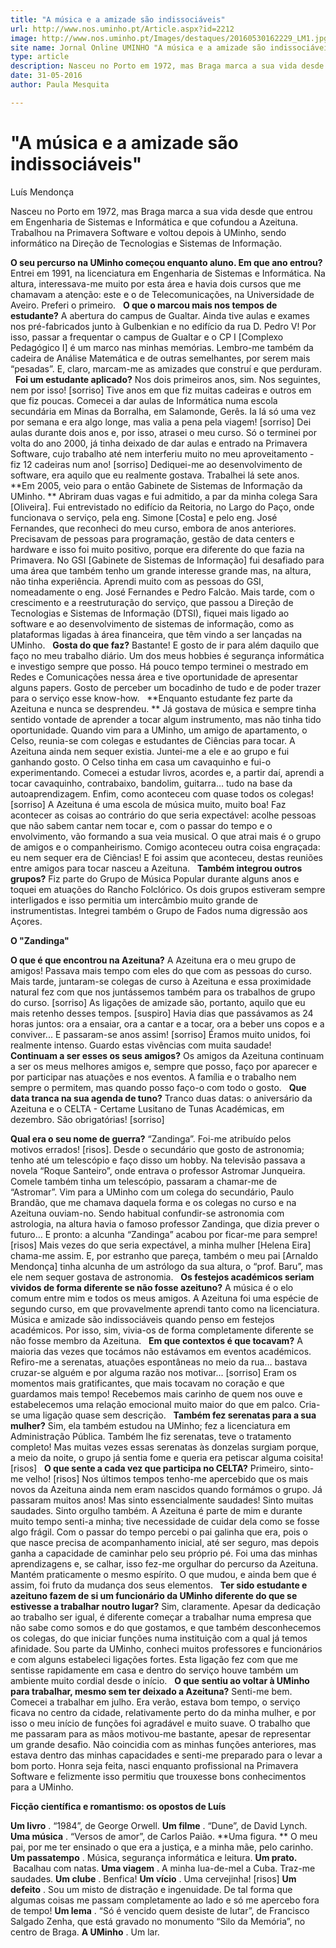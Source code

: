 ```yaml
---
title: "A música e a amizade são indissociáveis"
url: http://www.nos.uminho.pt/Article.aspx?id=2212
image: http://www.nos.uminho.pt/Images/destaques/20160530162229_LM1.jpg
site name: Jornal Online UMINHO "A música e a amizade são indissociáveis"
type: article
description: Nasceu no Porto em 1972, mas Braga marca a sua vida desde que entrou em Engenharia de Sistemas e Informática e que cofundou a Azeituna. Trabalhou na Primavera Software e voltou depois à UMinho, sendo informático na Direção de Tecnologias e Sistemas de Informação.
date: 31-05-2016
author: Paula Mesquita

---
```

# "A música e a amizade são indissociáveis"


  

Luís Mendonça

Nasceu no Porto em 1972, mas Braga marca a sua vida desde que entrou em Engenharia de Sistemas e Informática e que cofundou a Azeituna. Trabalhou na Primavera Software e voltou depois à UMinho, sendo informático na Direção de Tecnologias e Sistemas de Informação.

**O seu percurso na UMinho começou enquanto aluno. Em que ano entrou?** 
Entrei em 1991, na licenciatura em Engenharia de Sistemas e Informática. Na altura, interessava-me muito por esta área e havia dois cursos que me chamavam a atenção: este e o de Telecomunicações, na Universidade de Aveiro. Preferi o primeiro.
 
**O que o marcou mais nos tempos de estudante?** 
A abertura do campus de Gualtar. Ainda tive aulas e exames nos pré-fabricados junto à Gulbenkian e no edifício da rua D. Pedro V! Por isso, passar a frequentar o campus de Gualtar e o CP I [Complexo Pedagógico I] é um marco nas minhas memórias. Lembro-me também da cadeira de Análise Matemática e de outras semelhantes, por serem mais “pesadas”. E, claro, marcam-me as amizades que construí e que perduram.
 
**Foi um estudante aplicado?** 
Nos dois primeiros anos, sim. Nos seguintes, nem por isso! [sorriso] Tive anos em que fiz muitas cadeiras e outros em que fiz poucas. Comecei a dar aulas de Informática numa escola secundária em Minas da Borralha, em Salamonde, Gerês. Ia lá só uma vez por semana e era algo longe, mas valia a pena pela viagem! [sorriso] Dei aulas durante dois anos e, por isso, atrasei o meu curso. Só o terminei por volta do ano 2000, já tinha deixado de dar aulas e entrado na Primavera Software, cujo trabalho até nem interferiu muito no meu aproveitamento - fiz 12 cadeiras num ano! [sorriso] Dediquei-me ao desenvolvimento de software, era aquilo que eu realmente gostava. Trabalhei lá sete anos.
 
**Em 2005, veio para o então Gabinete de Sistemas de Informação da UMinho. ** 
Abriram duas vagas e fui admitido, a par da minha colega Sara [Oliveira]. Fui entrevistado no edifício da Reitoria, no Largo do Paço, onde funcionava o serviço, pela eng. Simone [Costa] e pelo eng. José Fernandes, que reconheci do meu curso, embora de anos anteriores. Precisavam de pessoas para programação, gestão de data centers e hardware e isso foi muito positivo, porque era diferente do que fazia na Primavera. No GSI [Gabinete de Sistemas de Informação] fui desafiado para uma área que também tenho um grande interesse grande mas, na altura, não tinha experiência. Aprendi muito com as pessoas do GSI, nomeadamente o eng. José Fernandes e Pedro Falcão. Mais tarde, com o crescimento e a reestruturação do serviço, que passou a Direção de Tecnologias e Sistemas de Informação (DTSI), fiquei mais ligado ao software e ao desenvolvimento de sistemas de informação, como as plataformas ligadas à área financeira, que têm vindo a ser lançadas na UMinho.
 
**Gosta do que faz?** 
Bastante! E gosto de ir para além daquilo que faço no meu trabalho diário. Um dos meus hobbies é segurança informática e investigo sempre que posso. Há pouco tempo terminei o mestrado em Redes e Comunicações nessa área e tive oportunidade de apresentar alguns papers. Gosto de perceber um bocadinho de tudo e de poder trazer para o serviço esse know-how.
 
**Enquanto estudante fez parte da Azeituna e nunca se desprendeu. ** 
Já gostava de música e sempre tinha sentido vontade de aprender a tocar algum instrumento, mas não tinha tido oportunidade. Quando vim para a UMinho, um amigo de apartamento, o Celso, reunia-se com colegas e estudantes de Ciências para tocar. A Azeituna ainda nem sequer existia. Juntei-me a ele e ao grupo e fui ganhando gosto. O Celso tinha em casa um cavaquinho e fui-o experimentando. Comecei a estudar livros, acordes e, a partir daí, aprendi a tocar cavaquinho, contrabaixo, bandolim, guitarra… tudo na base da autoaprendizagem. Enfim, como aconteceu com quase todos os colegas! [sorriso] A Azeituna é uma escola de música muito, muito boa! Faz acontecer as coisas ao contrário do que seria expectável: acolhe pessoas que não sabem cantar nem tocar e, com o passar do tempo e o envolvimento, vão formando a sua veia musical. O que atrai mais é o grupo de amigos e o companheirismo. Comigo aconteceu outra coisa engraçada: eu nem sequer era de Ciências! E foi assim que aconteceu, destas reuniões entre amigos para tocar nasceu a Azeituna.
 
**Também integrou outros grupos?** 
Fiz parte do Grupo de Música Popular durante alguns anos e toquei em atuações do Rancho Folclórico. Os dois grupos estiveram sempre interligados e isso permitia um intercâmbio muito grande de instrumentistas. Integrei também o Grupo de Fados numa digressão aos Açores.
 

**O "Zandinga"** 

**O que é que encontrou na Azeituna?** 
A Azeituna era o meu grupo de amigos! Passava mais tempo com eles do que com as pessoas do curso. Mais tarde, juntaram-se colegas de curso à Azeituna e essa proximidade natural fez com que nos juntássemos também para os trabalhos de grupo do curso. [sorriso] As ligações de amizade são, portanto, aquilo que eu mais retenho desses tempos. [suspiro] Havia dias que passávamos as 24 horas juntos: ora a ensaiar, ora a cantar e a tocar, ora a beber uns copos e a conviver... E passaram-se anos assim! [sorriso] Éramos muito unidos, foi realmente intenso. Guardo estas vivências com muita saudade!
 
**Continuam a ser esses os seus amigos?** 
Os amigos da Azeituna continuam a ser os meus melhores amigos e, sempre que posso, faço por aparecer e por participar nas atuações e nos eventos. A família e o trabalho nem sempre o permitem, mas quando posso faço-o com todo o gosto.
 
**Que data tranca na sua agenda de tuno?** 
Tranco duas datas: o aniversário da Azeituna e o CELTA - Certame Lusitano de Tunas Académicas, em dezembro. São obrigatórias! [sorriso]

**Qual era o seu nome de guerra?** 
“Zandinga”. Foi-me atribuído pelos motivos errados! [risos]. Desde o secundário que gosto de astronomia; tenho até um telescópio e faço disso um hobby. Na televisão passava a novela “Roque Santeiro”, onde entrava o professor Astromar Junqueira. Comele também tinha um telescópio, passaram a chamar-me de “Astromar”. Vim para a UMinho com um colega do secundário, Paulo Brandão, que me chamava daquela forma e os colegas no curso e na Azeituna ouviam-no. Sendo habitual confundir-se astronomia com astrologia, na altura havia o famoso professor Zandinga, que dizia prever o futuro… E pronto: a alcunha “Zandinga” acabou por ficar-me para sempre! [risos] Mais vezes do que seria expectável, a minha mulher [Helena Eira] chama-me assim. E, por estranho que pareça, também o meu pai [Arnaldo Mendonça] tinha alcunha de um astrólogo da sua altura, o “prof. Baru”, mas ele nem sequer gostava de astronomia.
 
**Os festejos académicos seriam vividos de forma diferente se não fosse azeituno?** 
A música é o elo comum entre mim e todos os meus amigos. A Azeituna foi uma espécie de segundo curso, em que provavelmente aprendi tanto como na licenciatura. Música e amizade são indissociáveis quando penso em festejos académicos. Por isso, sim, vivia-os de forma completamente diferente se não fosse membro da Azeituna.
 
**Em que contextos é que tocavam?** 
A maioria das vezes que tocámos não estávamos em eventos académicos. Refiro-me a serenatas, atuações espontâneas no meio da rua… bastava cruzar-se alguém e por alguma razão nos motivar... [sorriso] Eram os momentos mais gratificantes, que mais tocavam no coração e que guardamos mais tempo! Recebemos mais carinho de quem nos ouve e estabelecemos uma relação emocional muito maior do que em palco. Cria-se uma ligação quase sem descrição.
 
**Também fez serenatas para a sua mulher?** 
Sim, ela também estudou na UMinho; fez a licenciatura em Administração Pública. Também lhe fiz serenatas, teve o tratamento completo! Mas muitas vezes essas serenatas às donzelas surgiam porque, a meio da noite, o grupo já sentia fome e queria era petiscar alguma coisita! [risos]
 
**O que sente a cada vez que participa no CELTA?** 
Primeiro, sinto-me velho! [risos] Nos últimos tempos tenho-me apercebido que os mais novos da Azeituna ainda nem eram nascidos quando formámos o grupo. Já passaram muitos anos! Mas sinto essencialmente saudades! Sinto muitas saudades. Sinto orgulho também. A Azeituna é parte de mim e durante muito tempo senti-a minha; tive necessidade de cuidar dela como se fosse algo frágil. Com o passar do tempo percebi o pai galinha que era, pois o que nasce precisa de acompanhamento inicial, até ser seguro, mas depois ganha a capacidade de caminhar pelo seu próprio pé. Foi uma das minhas aprendizagens e, se calhar, isso fez-me orgulhar do percurso da Azeituna. Mantém praticamente o mesmo espírito. O que mudou, e ainda bem que é assim, foi fruto da mudança dos seus elementos.
 
**Ter sido estudante e azeituno fazem de si um funcionário da UMinho diferente do que se estivesse a trabalhar noutro lugar?** 
Sim, claramente. Apesar da dedicação ao trabalho ser igual, é diferente começar a trabalhar numa empresa que não sabe como somos e do que gostamos, e que também desconhecemos os colegas, do que iniciar funções numa instituição com a qual já temos afinidade. Sou parte da UMinho, conheci muitos professores e funcionários e com alguns estabeleci ligações fortes. Esta ligação fez com que me sentisse rapidamente em casa e dentro do serviço houve também um ambiente muito cordial desde o início.
 
**O que sentiu ao voltar à UMinho para trabalhar, mesmo sem ter deixado a Azeituna?** 
Senti-me bem. Comecei a trabalhar em julho. Era verão, estava bom tempo, o serviço ficava no centro da cidade, relativamente perto do da minha mulher, e por isso o meu início de funções foi agradável e muito suave. O trabalho que me passaram para as mãos motivou-me bastante, apesar de representar um grande desafio. Não coincidia com as minhas funções anteriores, mas estava dentro das minhas capacidades e senti-me preparado para o levar a bom porto. Honra seja feita, nasci enquanto profissional na Primavera Software e felizmente isso permitiu que trouxesse bons conhecimentos para a UMinho.

**Ficção científica e romantismo: os opostos de Luís** 
 

**Um livro** . “1984”, de George Orwell.
**Um filme** . “Dune”, de David Lynch.
**Uma música** . “Versos de amor”, de Carlos Paião.
**Uma figura. ** O meu pai, por me ter ensinado o que era a justiça, e a minha mãe, pelo carinho.
**Um passatempo** . Música, segurança informática e leitura.
**Um prato.**  Bacalhau com natas.
**Uma viagem** . A minha lua-de-mel a Cuba. Traz-me saudades.
**Um clube** . Benfica!
**Um vício** . Uma cervejinha! [risos]
**Um defeito** . Sou um misto de distração e ingenuidade. De tal forma que algumas coisas me passam completamente ao lado e só me apercebo fora de tempo!
**Um lema** . “Só é vencido quem desiste de lutar”, de Francisco Salgado Zenha, que está gravado no monumento “Silo da Memória”, no centro de Braga.
**A UMinho** . Um lar.
 

